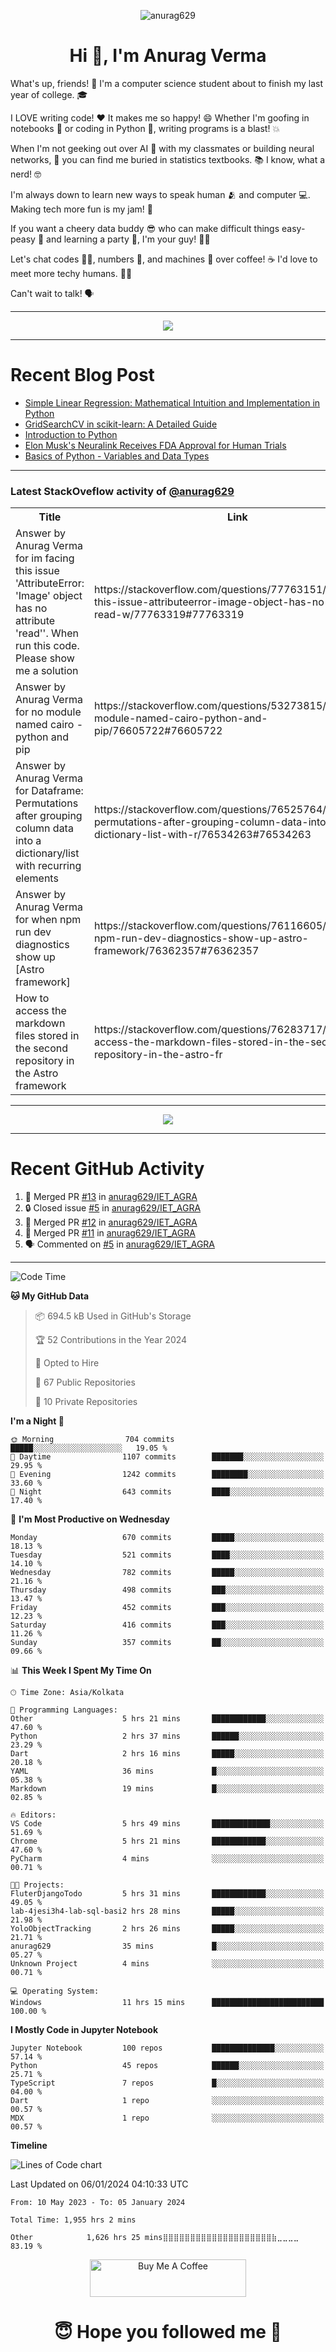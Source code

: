 

<p align="center"> <img src="https://komarev.com/ghpvc/?username=anurag629&label=Profile%20views&color=0e75b6&style=flat" alt="anurag629" /> </p>

<h1 align="center">Hi 👋, I'm Anurag Verma</h1>

What's up, friends! 👋 I'm a computer science student about to finish my last year of college. 🎓

I LOVE writing code! ❤️ It makes me so happy! 😄 Whether I'm goofing in notebooks 📓 or coding in Python 🐍, writing programs is a blast! 💥

When I'm not geeking out over AI 🤖 with my classmates or building neural networks, 🧠 you can find me buried in statistics textbooks. 📚 I know, what a nerd! 🤓

I'm always down to learn new ways to speak human 🫂 and computer 💻. Making tech more fun is my jam! 🍇

If you want a cheery data buddy 😎 who can make difficult things easy-peasy 🥝 and learning a party 🎉, I'm your guy! 🙋‍♂️

Let's chat codes 👨‍💻, numbers 🧮, and machines 🤖 over coffee! ☕ I'd love to meet more techy humans. 💁‍♂️

Can't wait to talk! 🗣️

---

<p align="center">
  <img src="https://spotify-github-profile.vercel.app/api/view.svg?uid=mwvywke3fo2gajpenodnmobfh&cover_image=true&theme=default&show_offline=false&background_color=121212&interchange=false&bar_color=53b14f&bar_color_cover=true">
</p>

---

# Recent Blog Post

<!-- BLOG-POST-LIST:START -->
- [Simple Linear Regression: Mathematical Intuition and Implementation in Python](https://codercops.tech/blog/machine-learning-algorithms/simple-linear-regression-mathematical-intuation)
- [GridSearchCV in scikit-learn: A Detailed Guide](https://codercops.tech/blog/gridsearchcv-in-scikit-learn-a-detailed-guide)
- [Introduction to Python](https://codercops.tech/blog/python-tutorial/introduction-to-python)
- [Elon Musk&#39;s Neuralink Receives FDA Approval for Human Trials](https://codercops.tech/blog/elon-musks-neuralink-receives-fda-approval-for-human-trials)
- [Basics of Python - Variables and Data Types](https://codercops.tech/blog/python-basics-of-python-variables-and-data-types)
<!-- BLOG-POST-LIST:END -->

---

### Latest StackOveflow activity of [@anurag629](https://github.com/anurag629)
<table>
  <tr><th>Title</th><th>Link</th></tr>
  <!-- STACKOVERFLOW:START --><tr><td>Answer by Anurag Verma for im facing this issue &#39;AttributeError: &#39;Image&#39; object has no attribute &#39;read&#39;&#39;. When run this code. Please show me a solution</td><td>https://stackoverflow.com/questions/77763151/im-facing-this-issue-attributeerror-image-object-has-no-attribute-read-w/77763319#77763319</td></tr><tr><td>Answer by Anurag Verma for no module named cairo - python and pip</td><td>https://stackoverflow.com/questions/53273815/no-module-named-cairo-python-and-pip/76605722#76605722</td></tr><tr><td>Answer by Anurag Verma for Dataframe: Permutations after grouping column data into a dictionary/list with recurring elements</td><td>https://stackoverflow.com/questions/76525764/dataframe-permutations-after-grouping-column-data-into-a-dictionary-list-with-r/76534263#76534263</td></tr><tr><td>Answer by Anurag Verma for when npm run dev diagnostics show up [Astro framework]</td><td>https://stackoverflow.com/questions/76116605/when-npm-run-dev-diagnostics-show-up-astro-framework/76362357#76362357</td></tr><tr><td>How to access the markdown files stored in the second repository in the Astro framework</td><td>https://stackoverflow.com/questions/76283717/how-to-access-the-markdown-files-stored-in-the-second-repository-in-the-astro-fr</td></tr><!-- STACKOVERFLOW:END -->
</table>

---

<p align="center">
  <img alig src="https://github-profile-trophy.vercel.app/?username=anurag629&theme=onedark&column=-1" />
</p>

---

# Recent GitHub Activity
<!--START_SECTION:activity-->
1. 🎉 Merged PR [#13](https://github.com/anurag629/IET_AGRA/pull/13) in [anurag629/IET_AGRA](https://github.com/anurag629/IET_AGRA)
2. 🔒 Closed issue [#5](https://github.com/anurag629/IET_AGRA/issues/5) in [anurag629/IET_AGRA](https://github.com/anurag629/IET_AGRA)
3. 🎉 Merged PR [#12](https://github.com/anurag629/IET_AGRA/pull/12) in [anurag629/IET_AGRA](https://github.com/anurag629/IET_AGRA)
4. 🎉 Merged PR [#11](https://github.com/anurag629/IET_AGRA/pull/11) in [anurag629/IET_AGRA](https://github.com/anurag629/IET_AGRA)
5. 🗣 Commented on [#5](https://github.com/anurag629/IET_AGRA/issues/5#issuecomment-1854540580) in [anurag629/IET_AGRA](https://github.com/anurag629/IET_AGRA)
<!--END_SECTION:activity-->

---

<!--START_SECTION:waka-->
![Code Time](http://img.shields.io/badge/Code%20Time-1%2C957%20hrs%2011%20mins-blue)

**🐱 My GitHub Data** 

> 📦 694.5 kB Used in GitHub's Storage 
 > 
> 🏆 52 Contributions in the Year 2024
 > 
> 💼 Opted to Hire
 > 
> 📜 67 Public Repositories 
 > 
> 🔑 10 Private Repositories 
 > 
**I'm a Night 🦉** 

```text
🌞 Morning                704 commits         █████░░░░░░░░░░░░░░░░░░░░   19.05 % 
🌆 Daytime                1107 commits        ███████░░░░░░░░░░░░░░░░░░   29.95 % 
🌃 Evening                1242 commits        ████████░░░░░░░░░░░░░░░░░   33.60 % 
🌙 Night                  643 commits         ████░░░░░░░░░░░░░░░░░░░░░   17.40 % 
```
📅 **I'm Most Productive on Wednesday** 

```text
Monday                   670 commits         █████░░░░░░░░░░░░░░░░░░░░   18.13 % 
Tuesday                  521 commits         ████░░░░░░░░░░░░░░░░░░░░░   14.10 % 
Wednesday                782 commits         █████░░░░░░░░░░░░░░░░░░░░   21.16 % 
Thursday                 498 commits         ███░░░░░░░░░░░░░░░░░░░░░░   13.47 % 
Friday                   452 commits         ███░░░░░░░░░░░░░░░░░░░░░░   12.23 % 
Saturday                 416 commits         ███░░░░░░░░░░░░░░░░░░░░░░   11.26 % 
Sunday                   357 commits         ██░░░░░░░░░░░░░░░░░░░░░░░   09.66 % 
```


📊 **This Week I Spent My Time On** 

```text
🕑︎ Time Zone: Asia/Kolkata

💬 Programming Languages: 
Other                    5 hrs 21 mins       ████████████░░░░░░░░░░░░░   47.60 % 
Python                   2 hrs 37 mins       ██████░░░░░░░░░░░░░░░░░░░   23.29 % 
Dart                     2 hrs 16 mins       █████░░░░░░░░░░░░░░░░░░░░   20.18 % 
YAML                     36 mins             █░░░░░░░░░░░░░░░░░░░░░░░░   05.38 % 
Markdown                 19 mins             █░░░░░░░░░░░░░░░░░░░░░░░░   02.85 % 

🔥 Editors: 
VS Code                  5 hrs 49 mins       █████████████░░░░░░░░░░░░   51.69 % 
Chrome                   5 hrs 21 mins       ████████████░░░░░░░░░░░░░   47.60 % 
PyCharm                  4 mins              ░░░░░░░░░░░░░░░░░░░░░░░░░   00.71 % 

🐱‍💻 Projects: 
FluterDjangoTodo         5 hrs 31 mins       ████████████░░░░░░░░░░░░░   49.05 % 
lab-4jesi3h4-lab-sql-basi2 hrs 28 mins       █████░░░░░░░░░░░░░░░░░░░░   21.98 % 
YoloObjectTracking       2 hrs 26 mins       █████░░░░░░░░░░░░░░░░░░░░   21.71 % 
anurag629                35 mins             █░░░░░░░░░░░░░░░░░░░░░░░░   05.27 % 
Unknown Project          4 mins              ░░░░░░░░░░░░░░░░░░░░░░░░░   00.71 % 

💻 Operating System: 
Windows                  11 hrs 15 mins      █████████████████████████   100.00 % 
```

**I Mostly Code in Jupyter Notebook** 

```text
Jupyter Notebook         100 repos           ██████████████░░░░░░░░░░░   57.14 % 
Python                   45 repos            ██████░░░░░░░░░░░░░░░░░░░   25.71 % 
TypeScript               7 repos             █░░░░░░░░░░░░░░░░░░░░░░░░   04.00 % 
Dart                     1 repo              ░░░░░░░░░░░░░░░░░░░░░░░░░   00.57 % 
MDX                      1 repo              ░░░░░░░░░░░░░░░░░░░░░░░░░   00.57 % 
```



**Timeline**

![Lines of Code chart](https://raw.githubusercontent.com/anurag629/anurag629/main/assets/bar_graph.png)


 Last Updated on 06/01/2024 04:10:33 UTC
<!--END_SECTION:waka-->

<!--START_SECTION:waka-simple-->

```text
From: 10 May 2023 - To: 05 January 2024

Total Time: 1,955 hrs 2 mins

Other            1,626 hrs 25 mins⣿⣿⣿⣿⣿⣿⣿⣿⣿⣿⣿⣿⣿⣿⣿⣿⣿⣿⣿⣿⣷⣀⣀⣀⣀   83.19 %
```

<!--END_SECTION:waka-simple-->

<p align="center"> 
<a href="https://www.buymeacoffee.com/anurag629" target="_blank"><img src="https://cdn.buymeacoffee.com/buttons/default-orange.png" alt="Buy Me A Coffee" height="60" width="250"></a>
</p>


<h1 align="center"> 😇 Hope you followed me 🥰  </h1>
